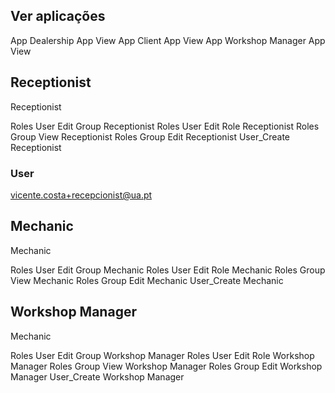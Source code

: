 ## Ver aplicações
App Dealership App View
App Client App View
App Workshop Manager App View

## Receptionist
Receptionist

Roles User Edit Group Receptionist
Roles User Edit Role Receptionist
Roles Group View Receptionist
Roles Group Edit Receptionist
User_Create Receptionist

### User
vicente.costa+recepcionist@ua.pt


## Mechanic
Mechanic

Roles User Edit Group Mechanic
Roles User Edit Role Mechanic
Roles Group View Mechanic
Roles Group Edit Mechanic
User_Create Mechanic

## Workshop Manager
Mechanic

Roles User Edit Group Workshop Manager
Roles User Edit Role Workshop Manager
Roles Group View Workshop Manager
Roles Group Edit Workshop Manager
User_Create Workshop Manager